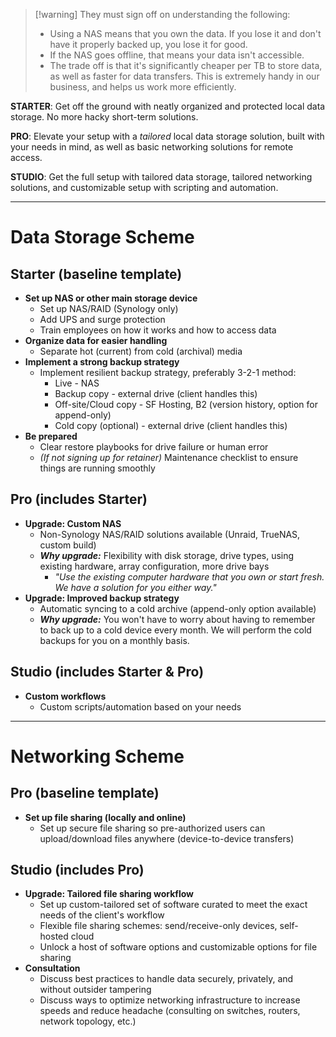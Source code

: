 
> [!warning] They must sign off on understanding the following:
> - Using a NAS means that you own the data. If you lose it and don't have it properly backed up, you lose it for good.
> - If the NAS goes offline, that means your data isn't accessible.
> - The trade off is that it's significantly cheaper per TB to store data, as well as faster for data transfers. This is extremely handy in our business, and helps us work more efficiently.

**STARTER**: Get off the ground with neatly organized and protected local data storage. No more hacky short-term solutions.

**PRO**: Elevate your setup with a *tailored* local data storage solution, built with your needs in mind, as well as basic networking solutions for remote access.

**STUDIO**: Get the full setup with tailored data storage, tailored networking solutions, and customizable setup with scripting and automation.

---
# Data Storage Scheme
## Starter (baseline template)

- **Set up NAS or other main storage device**
	- Set up NAS/RAID (Synology only)
	- Add UPS and surge protection
	- Train employees on how it works and how to access data
- **Organize data for easier handling**
	- Separate hot (current) from cold (archival) media
- **Implement a strong backup strategy**
	- Implement resilient backup strategy, preferably 3-2-1 method:
		- Live - NAS
		- Backup copy - external drive (client handles this)
		- Off-site/Cloud copy - SF Hosting, B2 (version history, option for append-only)
		- Cold copy (optional) - external drive (client handles this)
- **Be prepared**
	- Clear restore playbooks for drive failure or human error
	- *(If not signing up for retainer)* Maintenance checklist to ensure things are running smoothly

## Pro (includes Starter)

- **Upgrade: Custom NAS**
	- Non-Synology NAS/RAID solutions available (Unraid, TrueNAS, custom build)
	- ***Why upgrade:*** Flexibility with disk storage, drive types, using existing hardware, array configuration, more drive bays
		- *"Use the existing computer hardware that you own or start fresh. We have a solution for you either way."*
- **Upgrade: Improved backup strategy**
	- Automatic syncing to a cold archive (append-only option available)
	- ***Why upgrade:*** You won't have to worry about having to remember to back up to a cold device every month. We will perform the cold backups for you on a monthly basis.

## Studio (includes Starter & Pro)

- **Custom workflows**
	- Custom scripts/automation based on your needs

---
# Networking Scheme

## Pro (baseline template)

- **Set up file sharing (locally and online)**
	- Set up secure file sharing so pre-authorized users can upload/download files anywhere (device-to-device transfers)

## Studio (includes Pro)

- **Upgrade: Tailored file sharing workflow**
	- Set up custom-tailored set of software curated to meet the exact needs of the client's workflow
	- Flexible file sharing schemes: send/receive-only devices, self-hosted cloud
	- Unlock a host of software options and customizable options for file sharing
- **Consultation**
	- Discuss best practices to handle data securely, privately, and without outsider tampering
	- Discuss ways to optimize networking infrastructure to increase speeds and reduce headache (consulting on switches, routers, network topology, etc.)